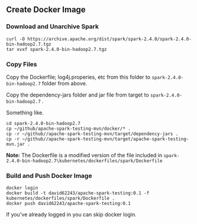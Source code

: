 ## Create Docker Image

### Download and Unarchive Spark

```
curl -O https://archive.apache.org/dist/spark/spark-2.4.0/spark-2.4.0-bin-hadoop2.7.tgz
tar xvxf spark-2.4.0-bin-hadoop2.7.tgz
```

### Copy Files

Copy the Dockerfile; log4j.properies, etc from this folder to ```spark-2.4.0-bin-hadoop2.7``` folder from above.

Copy the dependency-jars folder and jar file from target to ```spark-2.4.0-bin-hadoop2.7``` .

Something like.

```
cd spark-2.4.0-bin-hadoop2.7
cp ~/github/apache-spark-testing-mvn/docker/* .
cp -r ~/github//apache-spark-testing-mvn/target/dependency-jars .
cp -r ~/github//apache-spark-testing-mvn/target/apache-spark-testing-mvn.jar .
```

**Note:** The Dockerfile is a modified version of the file included in ```spark-2.4.0-bin-hadoop2.7\kubernetes/dockerfiles/spark/Dockerfile```


### Build and Push Docker Image

```
docker login 
docker build -t david62243/apache-spark-testing:0.1 -f kubernetes/dockerfiles/spark/Dockerfile .
docker push david62243/apache-spark-testing:0.1
```

If you've already logged in you can skip docker login.





